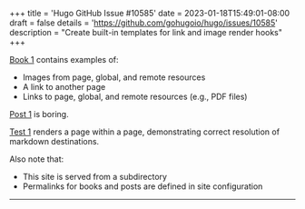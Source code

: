 +++
title = 'Hugo GitHub Issue #10585'
date = 2023-01-18T15:49:01-08:00
draft = false
details = 'https://github.com/gohugoio/hugo/issues/10585'
description = "Create built-in templates for link and image render hooks"
+++

[Book 1](/books/book-1) contains examples of:

- Images from page, global, and remote resources
- A link to another page
- Links to page, global, and remote resources (e.g., PDF files)

[Post 1](/posts/post-1) is boring.

[Test 1](/tests/test-1) renders a page within a page, demonstrating correct resolution of markdown destinations.

Also note that:

- This site is served from a subdirectory
- Permalinks for books and posts are defined in site configuration

---
